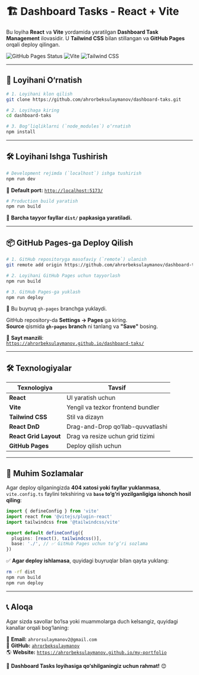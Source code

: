 # 🏗️ Dashboard Tasks - React + Vite

Bu loyiha **React** va **Vite** yordamida yaratilgan **Dashboard Task Management** ilovasidir. U **Tailwind CSS** bilan stillangan va **GitHub Pages** orqali deploy qilingan.

![GitHub Pages Status](https://img.shields.io/badge/GitHub-Pages-blue?logo=github)
![Vite](https://img.shields.io/badge/Vite-React-blueviolet?logo=vite)
![Tailwind CSS](https://img.shields.io/badge/Tailwind-CSS-blue?logo=tailwindcss)

---

## 🚀 Loyihani O‘rnatish

```sh
# 1. Loyihani klon qilish
git clone https://github.com/ahrorbeksulaymanov/dashboard-taks.git

# 2. Loyihaga kiring
cd dashboard-taks

# 3. Bog‘liqliklarni (`node_modules`) o‘rnatish
npm install
```

---

## 🛠 Loyihani Ishga Tushirish

```sh
# Development rejimda (`localhost`) ishga tushirish
npm run dev
```
📌 **Default port:** [`http://localhost:5173/`](http://localhost:5173/)

```sh
# Production build yaratish
npm run build
```
📌 **Barcha tayyor fayllar `dist/` papkasiga yaratiladi.**

---

## 📦 GitHub Pages-ga Deploy Qilish

```sh
# 1. GitHub repositoryga masofaviy (`remote`) ulanish
git remote add origin https://github.com/ahrorbeksulaymanov/dashboard-taks.git

# 2. Loyihani GitHub Pages uchun tayyorlash
npm run build

# 3. GitHub Pages-ga yuklash
npm run deploy
```
📌 Bu buyruq `gh-pages` branchga yuklaydi.

GitHub repository-da **Settings → Pages** ga kiring.  
**Source** qismida **`gh-pages` branch** ni tanlang va **"Save"** bosing.

🔗 **Sayt manzili**:  
[`https://ahrorbeksulaymanov.github.io/dashboard-taks/`](https://ahrorbeksulaymanov.github.io/dashboard-taks/)

---

## 🛠 Texnologiyalar

| Texnologiya      | Tavsif |
|------------------|--------|
| **React**       | UI yaratish uchun |
| **Vite**        | Yengil va tezkor frontend bundler |
| **Tailwind CSS**| Stil va dizayn |
| **React DnD**   | Drag-and-Drop qo‘llab-quvvatlashi |
| **React Grid Layout** | Drag va resize uchun grid tizimi |
| **GitHub Pages** | Deploy qilish uchun |

---

## 📌 Muhim Sozlamalar

Agar deploy qilganingizda **404 xatosi yoki fayllar yuklanmasa**, `vite.config.ts` faylini tekshiring va **`base` to‘g‘ri yozilganligiga ishonch hosil qiling**:

```ts
import { defineConfig } from 'vite'
import react from '@vitejs/plugin-react'
import tailwindcss from '@tailwindcss/vite'

export default defineConfig({
  plugins: [react(), tailwindcss()],
  base: './', // ✅ GitHub Pages uchun to‘g‘ri sozlama
})
```

✅ **Agar deploy ishlamasa**, quyidagi buyruqlar bilan qayta yuklang:
```sh
rm -rf dist
npm run build
npm run deploy
```

---

## 📞 Aloqa

Agar sizda savollar bo‘lsa yoki muammolarga duch kelsangiz, quyidagi kanallar orqali bog‘laning:

📧 **Email:** `ahrorsulaymanov2@gmail.com`  
🐙 **GitHub:** [`ahrorbeksulaymanov`](https://github.com/ahrorbeksulaymanov)  
🌎 **Website:** [`https://ahrorbeksulaymanov.github.io/my-portfolio`](https://ahrorbeksulaymanov.github.io/my-portfolio)

🚀 **Dashboard Tasks loyihasiga qo‘shilganingiz uchun rahmat!** 😊
